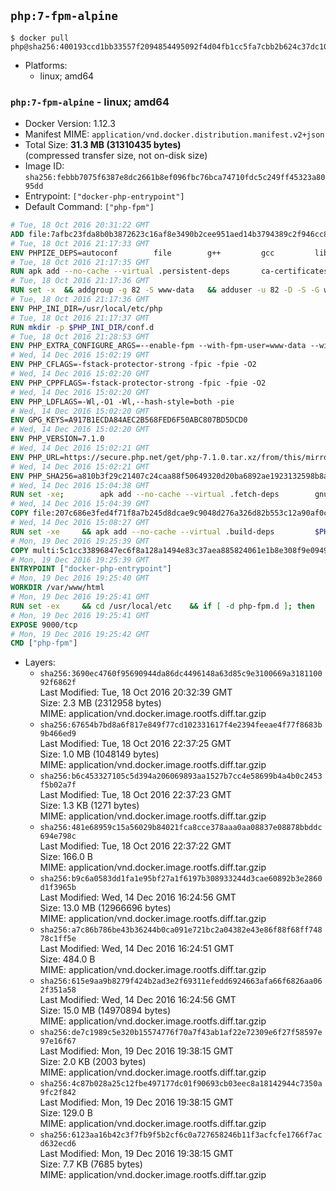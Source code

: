 ## `php:7-fpm-alpine`

```console
$ docker pull php@sha256:400193ccd1bb33557f2094854495092f4d04fb1cc5fa7cbb2b624c37dc10360a
```

-	Platforms:
	-	linux; amd64

### `php:7-fpm-alpine` - linux; amd64

-	Docker Version: 1.12.3
-	Manifest MIME: `application/vnd.docker.distribution.manifest.v2+json`
-	Total Size: **31.3 MB (31310435 bytes)**  
	(compressed transfer size, not on-disk size)
-	Image ID: `sha256:febbb7075f6387e8dc2661b8ef096fbc76bca74710fdc5c249ff45323a8095dd`
-	Entrypoint: `["docker-php-entrypoint"]`
-	Default Command: `["php-fpm"]`

```dockerfile
# Tue, 18 Oct 2016 20:31:22 GMT
ADD file:7afbc23fda8b0b3872623c16af8e3490b2cee951aed14b3794389c2f946cc8c7 in / 
# Tue, 18 Oct 2016 21:17:33 GMT
ENV PHPIZE_DEPS=autoconf 		file 		g++ 		gcc 		libc-dev 		make 		pkgconf 		re2c
# Tue, 18 Oct 2016 21:17:35 GMT
RUN apk add --no-cache --virtual .persistent-deps 		ca-certificates 		curl 		tar 		xz
# Tue, 18 Oct 2016 21:17:36 GMT
RUN set -x 	&& addgroup -g 82 -S www-data 	&& adduser -u 82 -D -S -G www-data www-data
# Tue, 18 Oct 2016 21:17:36 GMT
ENV PHP_INI_DIR=/usr/local/etc/php
# Tue, 18 Oct 2016 21:17:37 GMT
RUN mkdir -p $PHP_INI_DIR/conf.d
# Tue, 18 Oct 2016 21:28:53 GMT
ENV PHP_EXTRA_CONFIGURE_ARGS=--enable-fpm --with-fpm-user=www-data --with-fpm-group=www-data
# Wed, 14 Dec 2016 15:02:19 GMT
ENV PHP_CFLAGS=-fstack-protector-strong -fpic -fpie -O2
# Wed, 14 Dec 2016 15:02:20 GMT
ENV PHP_CPPFLAGS=-fstack-protector-strong -fpic -fpie -O2
# Wed, 14 Dec 2016 15:02:20 GMT
ENV PHP_LDFLAGS=-Wl,-O1 -Wl,--hash-style=both -pie
# Wed, 14 Dec 2016 15:02:20 GMT
ENV GPG_KEYS=A917B1ECDA84AEC2B568FED6F50ABC807BD5DCD0
# Wed, 14 Dec 2016 15:02:20 GMT
ENV PHP_VERSION=7.1.0
# Wed, 14 Dec 2016 15:02:21 GMT
ENV PHP_URL=https://secure.php.net/get/php-7.1.0.tar.xz/from/this/mirror PHP_ASC_URL=https://secure.php.net/get/php-7.1.0.tar.xz.asc/from/this/mirror
# Wed, 14 Dec 2016 15:02:21 GMT
ENV PHP_SHA256=a810b3f29c21407c24caa88f50649320d20ba6892ae1923132598b8a0ca145b6 PHP_MD5=cf36039303c47f493100afea522a8f53
# Wed, 14 Dec 2016 15:04:38 GMT
RUN set -xe; 		apk add --no-cache --virtual .fetch-deps 		gnupg 		openssl 	; 		mkdir -p /usr/src; 	cd /usr/src; 		wget -O php.tar.xz "$PHP_URL"; 		if [ -n "$PHP_SHA256" ]; then 		echo "$PHP_SHA256 *php.tar.xz" | sha256sum -c -; 	fi; 	if [ -n "$PHP_MD5" ]; then 		echo "$PHP_MD5 *php.tar.xz" | md5sum -c -; 	fi; 		if [ -n "$PHP_ASC_URL" ]; then 		wget -O php.tar.xz.asc "$PHP_ASC_URL"; 		export GNUPGHOME="$(mktemp -d)"; 		for key in $GPG_KEYS; do 			gpg --keyserver ha.pool.sks-keyservers.net --recv-keys "$key"; 		done; 		gpg --batch --verify php.tar.xz.asc php.tar.xz; 		rm -r "$GNUPGHOME"; 	fi; 		apk del .fetch-deps
# Wed, 14 Dec 2016 15:04:39 GMT
COPY file:207c686e3fed4f71f8a7b245d8dcae9c9048d276a326d82b553c12a90af0c0ca in /usr/local/bin/ 
# Wed, 14 Dec 2016 15:08:27 GMT
RUN set -xe 	&& apk add --no-cache --virtual .build-deps 		$PHPIZE_DEPS 		curl-dev 		libedit-dev 		libxml2-dev 		openssl-dev 		sqlite-dev 		&& export CFLAGS="$PHP_CFLAGS" 		CPPFLAGS="$PHP_CPPFLAGS" 		LDFLAGS="$PHP_LDFLAGS" 	&& docker-php-source extract 	&& cd /usr/src/php 	&& ./configure 		--with-config-file-path="$PHP_INI_DIR" 		--with-config-file-scan-dir="$PHP_INI_DIR/conf.d" 				--disable-cgi 				--enable-ftp 		--enable-mbstring 		--enable-mysqlnd 				--with-curl 		--with-libedit 		--with-openssl 		--with-zlib 				$PHP_EXTRA_CONFIGURE_ARGS 	&& make -j "$(getconf _NPROCESSORS_ONLN)" 	&& make install 	&& { find /usr/local/bin /usr/local/sbin -type f -perm +0111 -exec strip --strip-all '{}' + || true; } 	&& make clean 	&& docker-php-source delete 		&& runDeps="$( 		scanelf --needed --nobanner --recursive /usr/local 			| awk '{ gsub(/,/, "\nso:", $2); print "so:" $2 }' 			| sort -u 			| xargs -r apk info --installed 			| sort -u 	)" 	&& apk add --no-cache --virtual .php-rundeps $runDeps 		&& apk del .build-deps
# Mon, 19 Dec 2016 19:25:39 GMT
COPY multi:5c1cc33896847ec6f8a128a1494e83c37aea885824061e1b8e308f9e09499956 in /usr/local/bin/ 
# Mon, 19 Dec 2016 19:25:39 GMT
ENTRYPOINT ["docker-php-entrypoint"]
# Mon, 19 Dec 2016 19:25:40 GMT
WORKDIR /var/www/html
# Mon, 19 Dec 2016 19:25:41 GMT
RUN set -ex 	&& cd /usr/local/etc 	&& if [ -d php-fpm.d ]; then 		sed 's!=NONE/!=!g' php-fpm.conf.default | tee php-fpm.conf > /dev/null; 		cp php-fpm.d/www.conf.default php-fpm.d/www.conf; 	else 		mkdir php-fpm.d; 		cp php-fpm.conf.default php-fpm.d/www.conf; 		{ 			echo '[global]'; 			echo 'include=etc/php-fpm.d/*.conf'; 		} | tee php-fpm.conf; 	fi 	&& { 		echo '[global]'; 		echo 'error_log = /proc/self/fd/2'; 		echo; 		echo '[www]'; 		echo '; if we send this to /proc/self/fd/1, it never appears'; 		echo 'access.log = /proc/self/fd/2'; 		echo; 		echo 'clear_env = no'; 		echo; 		echo '; Ensure worker stdout and stderr are sent to the main error log.'; 		echo 'catch_workers_output = yes'; 	} | tee php-fpm.d/docker.conf 	&& { 		echo '[global]'; 		echo 'daemonize = no'; 		echo; 		echo '[www]'; 		echo 'listen = [::]:9000'; 	} | tee php-fpm.d/zz-docker.conf
# Mon, 19 Dec 2016 19:25:41 GMT
EXPOSE 9000/tcp
# Mon, 19 Dec 2016 19:25:42 GMT
CMD ["php-fpm"]
```

-	Layers:
	-	`sha256:3690ec4760f95690944da86dc4496148a63d85c9e3100669a318110092f6862f`  
		Last Modified: Tue, 18 Oct 2016 20:32:39 GMT  
		Size: 2.3 MB (2312958 bytes)  
		MIME: application/vnd.docker.image.rootfs.diff.tar.gzip
	-	`sha256:67654b7bd8a6f817e849f77cd102331617f4e2394feeae4f77f8683b9b466ed9`  
		Last Modified: Tue, 18 Oct 2016 22:37:25 GMT  
		Size: 1.0 MB (1048149 bytes)  
		MIME: application/vnd.docker.image.rootfs.diff.tar.gzip
	-	`sha256:b6c453327105c5d394a206069893aa1527b7cc4e58699b4a4b0c2453f5b02a7f`  
		Last Modified: Tue, 18 Oct 2016 22:37:23 GMT  
		Size: 1.3 KB (1271 bytes)  
		MIME: application/vnd.docker.image.rootfs.diff.tar.gzip
	-	`sha256:481e68959c15a56029b84021fca8cce378aaa0aa08837e08878bbddc694e798c`  
		Last Modified: Tue, 18 Oct 2016 22:37:22 GMT  
		Size: 166.0 B  
		MIME: application/vnd.docker.image.rootfs.diff.tar.gzip
	-	`sha256:b9c6a0583dd1fa1e95bf27a1f6197b308933244d3cae60892b3e2860d1f3965b`  
		Last Modified: Wed, 14 Dec 2016 16:24:56 GMT  
		Size: 13.0 MB (12966696 bytes)  
		MIME: application/vnd.docker.image.rootfs.diff.tar.gzip
	-	`sha256:a7c86b786be43b36244b0ca091e721bc2a04382e43e86f88f68ff74878c1ff5e`  
		Last Modified: Wed, 14 Dec 2016 16:24:51 GMT  
		Size: 484.0 B  
		MIME: application/vnd.docker.image.rootfs.diff.tar.gzip
	-	`sha256:615e9aa9b8279f424b2ad3e2f69311efedd6924663afa66f6826aa062f351a58`  
		Last Modified: Wed, 14 Dec 2016 16:24:56 GMT  
		Size: 15.0 MB (14970894 bytes)  
		MIME: application/vnd.docker.image.rootfs.diff.tar.gzip
	-	`sha256:de7c1989c5e320b15574776f70a7f43ab1af22e72309e6f27f58597e97e16f67`  
		Last Modified: Mon, 19 Dec 2016 19:38:15 GMT  
		Size: 2.0 KB (2003 bytes)  
		MIME: application/vnd.docker.image.rootfs.diff.tar.gzip
	-	`sha256:4c87b028a25c12fbe497177dc01f90693cb03eec8a18142944c7350a9fc2f842`  
		Last Modified: Mon, 19 Dec 2016 19:38:15 GMT  
		Size: 129.0 B  
		MIME: application/vnd.docker.image.rootfs.diff.tar.gzip
	-	`sha256:6123aa16b42c3f7fb9f5b2cf6c0a727658246b11f3acfcfe1766f7acd632ecd6`  
		Last Modified: Mon, 19 Dec 2016 19:38:15 GMT  
		Size: 7.7 KB (7685 bytes)  
		MIME: application/vnd.docker.image.rootfs.diff.tar.gzip
